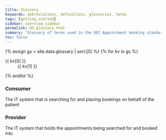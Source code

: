 ```yaml
---
title: Glossary
keywords: abbreviations, definitions, glossaries, terms
tags: [getting_started]
sidebar: overview_sidebar
permalink: HS_glossary.html
summary: "Glossary of terms used in the UEC Appointment booking standards"
toc: false
---
```


<div>
{% assign gs = site.data.glossary | sort:[0] %}
{% for kv in gs %}
<dl>
  <dt>{{ kv[0] }}</dt>
  <dd>{{ kv[1] }}</dd>
</dl>
{% endfor %}
</div>




### Consumer
The IT system that is searching for and placing bookings on behalf of the patient 

### Provider
The IT system that holds the appointments being searched for and booked into 
